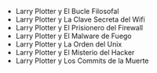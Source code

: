 - Larry Plotter y El Bucle Filosofal
- Larry Plotter y La Clave Secreta del Wifi
- Larry Plotter y El Prisionero del Firewall
- Larry Plotter y El Malware de Fuego
- Larry Plotter y La Orden del Unix
- Larry Plotter y El Misterio del Hacker
- Larry Plotter y Los Commits de la Muerte
